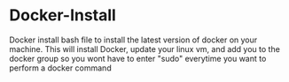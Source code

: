 # Docker-Install
 Docker install bash file to install the latest version of docker on your machine.
This will install Docker, update your linux vm, and add you to the docker group so you wont have to enter "sudo" everytime you want to perform a docker command
